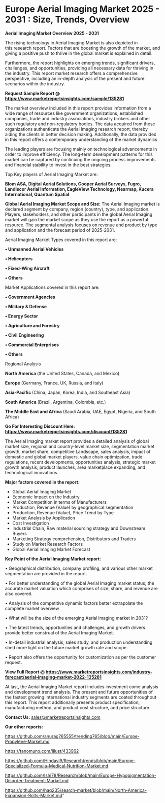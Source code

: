  # Europe Aerial Imaging Market 2025 - 2031 : Size, Trends, Overview

<Strong> Aerial Imaging Market Overview 2025 - 2031</strong>

The rising technology in Aerial Imaging Market is also depicted in this research report. Factors that are boosting the growth of the market, and giving a positive push to thrive in the global market is explained in detail.

Furthermore, the report highlights on emerging trends, significant drivers, challenges, and opportunities, providing all necessary data for thriving in the industry. This report market research offers a comprehensive perspective, including an in-depth analysis of the present and future scenarios within the industry.

<strong>Request Sample Report @ <a href=https://www.marketreportsinsights.com/sample/135281>https://www.marketreportsinsights.com/sample/135281</a></strong>

The market overview included in this report provides information from a wide range of resources like government organizations, established companies, trade and industry associations, industry brokers and other such regulatory and non-regulatory bodies. The data acquired from these organizations authenticate the Aerial Imaging research report, thereby aiding the clients in better decision making. Additionally, the data provided in this report offers a contemporary understanding of the market dynamics.

The leading players are focusing mainly on technological advancements in order to improve efficiency. The long-term development patterns for this market can be captured by continuing the ongoing process improvements and financial stability to invest in the best strategies.

Top Key players of Aerial Imaging Market are:

<strong>Blom ASA, Digital Aerial Solutions, Cooper Aerial Surveys, Fugro, Landiscor Aerial Information, EagleView Technology, Nearmap, Kucera International, Quantum Spatial</strong>

<strong><b>Global Aerial Imaging Market Scope and Size:</b></strong>
The Aerial Imaging market is declared segment by company, region (country), type, and application. Players, stakeholders, and other participants in the global Aerial Imaging market will gain the market scope as they use the report as a powerful resource. The segmental analysis focuses on revenue and product by type and application and the forecast period of 2025-2031.

Aerial Imaging Market Types covered in this report are:

<strong>• Unmanned Aerial Vehicles

• Helicopters

• Fixed-Wing Aircraft

• Others</strong>

Market Applications covered in this report are:

<strong>• Government Agencies

• Military & Defense

• Energy Sector

• Agriculture and Forestry

• Civil Engineering

• Commercial Enterprises

• Others</strong> 

Regional Analysis

<strong>North America</strong> (the United States, Canada, and Mexico)

<strong>Europe</strong> (Germany, France, UK, Russia, and Italy)

<strong>Asia-Pacific</strong> (China, Japan, Korea, India, and Southeast Asia)

<strong>South America</strong> (Brazil, Argentina, Colombia, etc.)

<strong>The Middle East and Africa</strong> (Saudi Arabia, UAE, Egypt, Nigeria, and South Africa)

<strong>Go For Interesting Discount Here: <a href=https://www.marketreportsinsights.com/discount/135281>https://www.marketreportsinsights.com/discount/135281</a></strong>

The Aerial Imaging market report provides a detailed analysis of global market size, regional and country-level market size, segmentation market growth, market share, competitive Landscape, sales analysis, impact of domestic and global market players, value chain optimization, trade regulations, recent developments, opportunities analysis, strategic market growth analysis, product launches, area marketplace expanding, and technological innovations.

<strong><b>Major factors covered in the report:</b></strong>
<ul>
  <li>Global Aerial Imaging Market </li>
  <li>Economic Impact on the Industry</li>
  <li>Market Competition in terms of Manufacturers</li>
  <li>Production, Revenue (Value) by geographical segmentation</li>
  <li>Production, Revenue (Value), Price Trend by Type</li>
  <li>Market Analysis by Application</li>
  <li>Cost Investigation</li>
  <li>Industrial Chain, Raw material sourcing strategy and Downstream Buyers</li>
  <li>Marketing Strategy comprehension, Distributors and Traders</li>
  <li>Study on Market Research Factors</li>
  <li>Global Aerial Imaging Market Forecast</li>
</ul>

<strong><b>Key Point of the Aerial Imaging Market report:</b></strong>

• Geographical distribution, company profiling, and various other market segmentation are provided in the report.

• For better understanding of the global Aerial Imaging market status, the accurate market valuation which comprises of size, share, and revenue are also covered.

• Analysis of the competitive dynamic factors better extrapolate the complete market overview

• What will be the size of the emerging Aerial Imaging market in 2031?

• The latest trends, opportunities and challenges, and growth drivers provide better construal of the Aerial Imaging Market.

• In-detail industrial analysis, sales study, and production understanding shed more light on the future market growth rate and scope.

• Report also offers the opportunity for customization as per the customer request.

<strong><b>View Full Report @ <a href=https://www.marketreportsinsights.com/industry-forecast/aerial-imaging-market-2022-135281>https://www.marketreportsinsights.com/industry-forecast/aerial-imaging-market-2022-135281</a></b></strong>


At last, the Aerial Imaging Market report includes investment come analysis and development trend analysis. The present and future opportunities of the fastest growing international industry segments are coated throughout this report. This report additionally presents product specification, manufacturing method, and product cost structure, and price structure.

<strong>Contact Us:</strong>
sales@marketreportsinsights.com

<strong>Our other reports:</strong>

<a href=https://github.com/anurag765555/trending765/blob/main/Europe-Propylene-Market.md>https://github.com/anurag765555/trending765/blob/main/Europe-Propylene-Market.md</a>

<a href=https://tanomuno.com/illust/433962>https://tanomuno.com/illust/433962</a>

<a href=https://github.com/Hindavi9/Researchtrends/blob/main/Europe-Specialized-Formula-Medical-Nutrition-Market.md>https://github.com/Hindavi9/Researchtrends/blob/main/Europe-Specialized-Formula-Medical-Nutrition-Market.md</a>

<a href=https://github.com/Ishi78/Research/blob/main/Europe-Hypopigmentation-Disorder-Treatment-Market.md>https://github.com/Ishi78/Research/blob/main/Europe-Hypopigmentation-Disorder-Treatment-Market.md</a>

<a href=https://github.com/haq235/search-market/blob/main/North-America-Expansion-Bolts-Market.md>https://github.com/haq235/search-market/blob/main/North-America-Expansion-Bolts-Market.md</a>"
